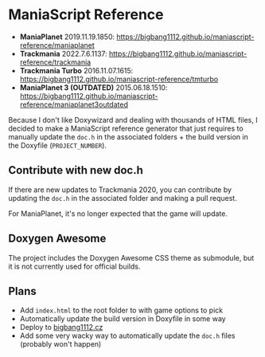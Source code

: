 # ManiaScript Reference

- **ManiaPlanet** 2019.11.19.1850: https://bigbang1112.github.io/maniascript-reference/maniaplanet
- **Trackmania** 2022.7.6.1137: https://bigbang1112.github.io/maniascript-reference/trackmania
- **Trackmania Turbo** 2016.11.07.1615: https://bigbang1112.github.io/maniascript-reference/tmturbo
- **ManiaPlanet 3 (OUTDATED)** 2015.06.18.1510: https://bigbang1112.github.io/maniascript-reference/maniaplanet3outdated

Because I don't like Doxywizard and dealing with thousands of HTML files, I decided to make a ManiaScript reference generator that just requires to manually update the `doc.h` in the associated folders + the build version in the Doxyfile (`PROJECT_NUMBER`).

## Contribute with new doc.h

If there are new updates to Trackmania 2020, you can contribute by updating the `doc.h` in the associated folder and making a pull request.

For ManiaPlanet, it's no longer expected that the game will update.

## Doxygen Awesome

The project includes the Doxygen Awesome CSS theme as submodule, but it is not currently used for official builds.

## Plans

- Add `index.html` to the root folder to with game options to pick
- Automatically update the build version in Doxyfile in some way
- Deploy to [bigbang1112.cz](https://bigbang1112.cz)
- Add some very wacky way to automatically update the `doc.h` files (probably won't happen)
